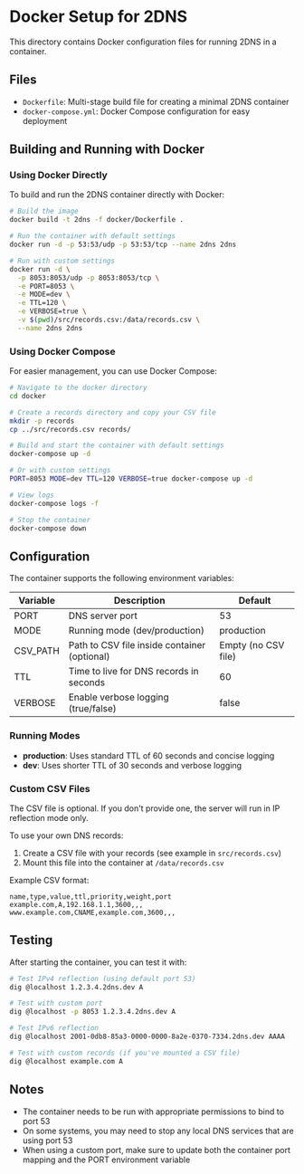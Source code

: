 # Docker Setup for 2DNS

This directory contains Docker configuration files for running 2DNS in a container.

## Files

- `Dockerfile`: Multi-stage build file for creating a minimal 2DNS container
- `docker-compose.yml`: Docker Compose configuration for easy deployment

## Building and Running with Docker

### Using Docker Directly

To build and run the 2DNS container directly with Docker:

```bash
# Build the image
docker build -t 2dns -f docker/Dockerfile .

# Run the container with default settings
docker run -d -p 53:53/udp -p 53:53/tcp --name 2dns 2dns

# Run with custom settings
docker run -d \
  -p 8053:8053/udp -p 8053:8053/tcp \
  -e PORT=8053 \
  -e MODE=dev \
  -e TTL=120 \
  -e VERBOSE=true \
  -v $(pwd)/src/records.csv:/data/records.csv \
  --name 2dns 2dns
```

### Using Docker Compose

For easier management, you can use Docker Compose:

```bash
# Navigate to the docker directory
cd docker

# Create a records directory and copy your CSV file
mkdir -p records
cp ../src/records.csv records/

# Build and start the container with default settings
docker-compose up -d

# Or with custom settings
PORT=8053 MODE=dev TTL=120 VERBOSE=true docker-compose up -d

# View logs
docker-compose logs -f

# Stop the container
docker-compose down
```

## Configuration

The container supports the following environment variables:

| Variable | Description | Default |
|----------|-------------|---------|
| PORT | DNS server port | 53 |
| MODE | Running mode (dev/production) | production |
| CSV_PATH | Path to CSV file inside container (optional) | Empty (no CSV file) |
| TTL | Time to live for DNS records in seconds | 60 |
| VERBOSE | Enable verbose logging (true/false) | false |

### Running Modes

- **production**: Uses standard TTL of 60 seconds and concise logging
- **dev**: Uses shorter TTL of 30 seconds and verbose logging

### Custom CSV Files

The CSV file is optional. If you don't provide one, the server will run in IP reflection mode only.

To use your own DNS records:

1. Create a CSV file with your records (see example in `src/records.csv`)
2. Mount this file into the container at `/data/records.csv`

Example CSV format:
```
name,type,value,ttl,priority,weight,port
example.com,A,192.168.1.1,3600,,,
www.example.com,CNAME,example.com,3600,,,
```

## Testing

After starting the container, you can test it with:

```bash
# Test IPv4 reflection (using default port 53)
dig @localhost 1.2.3.4.2dns.dev A

# Test with custom port
dig @localhost -p 8053 1.2.3.4.2dns.dev A

# Test IPv6 reflection
dig @localhost 2001-0db8-85a3-0000-0000-8a2e-0370-7334.2dns.dev AAAA

# Test with custom records (if you've mounted a CSV file)
dig @localhost example.com A
```

## Notes

- The container needs to be run with appropriate permissions to bind to port 53
- On some systems, you may need to stop any local DNS services that are using port 53
- When using a custom port, make sure to update both the container port mapping and the PORT environment variable
